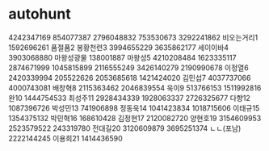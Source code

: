 # autohunt
4242347169 854077387 2796048832 753530673 3292241862
비오는거리1 1592696261
품절품2 
봉황천련3 3994655229 3635862177
세이이바4 3903068880
마왕성광물 138001887
마왕성5 4210208484 1623335117 2874671999 1045815899 2116555249 3426140279 2190990678
이정열6 2420339994 205522626 2053685618 1421424020
김민섭7 4037737066 4000743081
배창혁8 2115363462 2046839554
욱이9 513766153 1511992816
완10 1444754533
최성주11 2928434339 1928063337 2726325677
다향12 1087396726
박성민13 741906898
정동욱14 1041423834 1018715606
이태규15 1354375132
박민혁16 168610428
김정현17 2120082720
양현호19 3154609953 2523579522 243319780
전대길20 3120609879 3695251374
ㄴㄴ(포남) 2222144245
이용희21 1414436590
